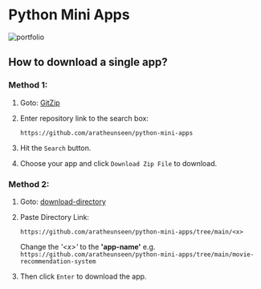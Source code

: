 # Python Mini Apps

![portfolio](https://github.com/aratheunseen/python-mini-apps/assets/62181222/cc07bcfd-7660-4d9e-b32d-da66d4242b32)

## How to download a single app?

### Method 1:

1. Goto: <a href="https://kinolien.github.io/gitzip" target="_blank">GitZip</a>
1. Enter repository link to the search box:

       https://github.com/aratheunseen/python-mini-apps
   
1. Hit the `Search` button.
1. Choose your app and click `Download Zip File` to download.


### Method 2:

1. Goto: <a href="https://download-directory.github.io" target="_blank">download-directory</a>

1. Paste Directory Link:

       https://github.com/aratheunseen/python-mini-apps/tree/main/<x>

    Change the _'\<x>'_ to the __'app-name'__ e.g. `https://github.com/aratheunseen/python-mini-apps/tree/main/movie-recommendation-system`

1. Then click `Enter` to download the app.



